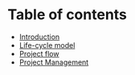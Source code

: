# Table of contents

* [Introduction](README.md)
* [Life-cycle model](life-cycle-model.md)
* [Project flow](project-flow.md)
* [Project Management](project-management.md)

